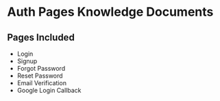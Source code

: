 # Auth Pages Knowledge Documents

## Pages Included
- Login
- Signup
- Forgot Password
- Reset Password
- Email Verification
- Google Login Callback